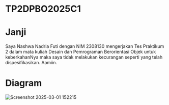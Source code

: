 # TP2DPBO2025C1

# Janji
Saya Nashwa Nadria Futi dengan NIM 2308130 mengerjakan Tes Praktikum 2 dalam mata kuliah Desain dan Pemrograman Berorientasi Objek untuk keberkahanNya maka saya tidak melakukan kecurangan seperti yang telah dispesifikasikan. Aamiin.

# Diagram
![Screenshot 2025-03-01 152215](https://github.com/user-attachments/assets/955444a3-ae44-451e-a039-2d9af3817750)
